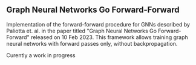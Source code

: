 ## Graph Neural Networks Go Forward-Forward

Implementation of the forward-forward procedure for GNNs described by Paliotta et. al. in the paper titled "Graph Neural Networks Go Forward-Forward" released on 10 Feb 2023. This framework allows training graph neural networks with forward passes only, without backpropagation. 

Curently a work in progress
